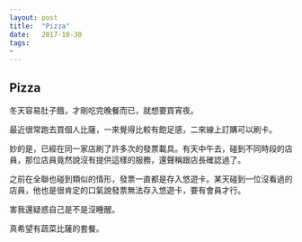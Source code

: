 ```yaml
---
layout: post
title:  "Pizza"
date:   2017-10-30
tags:
-
---
```

## Pizza

冬天容易肚子餓，才剛吃完晚餐而已，就想要買宵夜。

最近很常跑去買個人比薩，一來覺得比較有飽足感，二來線上訂購可以刷卡。

妙的是，已經在同一家店刷了許多次的發票載具。有天中午去，碰到不同時段的店員，那位店員竟然說沒有提供這樣的服務，還聲稱跟店長確認過了。

之前在全聯也碰到類似的情形，發票一直都是存入悠遊卡。某天碰到一位沒看過的店員，他也是很肯定的口氣說發票無法存入悠遊卡，要有會員才行。

害我還疑惑自己是不是沒睡醒。

真希望有蔬菜比薩的套餐。